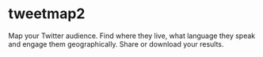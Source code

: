 # tweetmap2
Map your Twitter audience. Find where they live, what language they speak and engage them geographically. Share or download your results.
